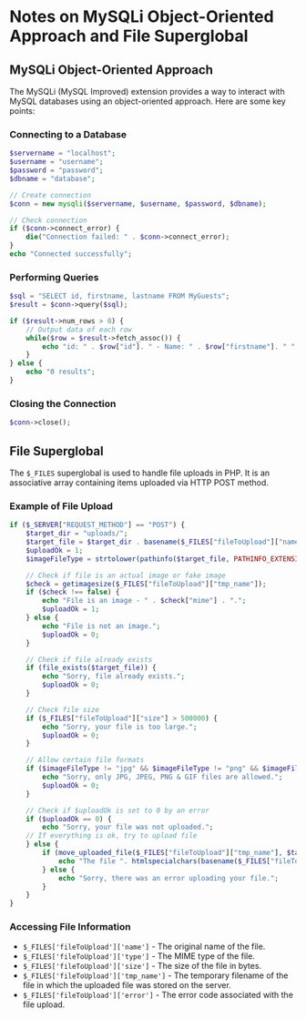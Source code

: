 # Notes on MySQLi Object-Oriented Approach and File Superglobal

## MySQLi Object-Oriented Approach

The MySQLi (MySQL Improved) extension provides a way to interact with MySQL databases using an object-oriented approach. Here are some key points:

### Connecting to a Database
```php
$servername = "localhost";
$username = "username";
$password = "password";
$dbname = "database";

// Create connection
$conn = new mysqli($servername, $username, $password, $dbname);

// Check connection
if ($conn->connect_error) {
    die("Connection failed: " . $conn->connect_error);
}
echo "Connected successfully";
```

### Performing Queries
```php
$sql = "SELECT id, firstname, lastname FROM MyGuests";
$result = $conn->query($sql);

if ($result->num_rows > 0) {
    // Output data of each row
    while($row = $result->fetch_assoc()) {
        echo "id: " . $row["id"]. " - Name: " . $row["firstname"]. " " . $row["lastname"]. "<br>";
    }
} else {
    echo "0 results";
}
```

### Closing the Connection
```php
$conn->close();
```

## File Superglobal

The `$_FILES` superglobal is used to handle file uploads in PHP. It is an associative array containing items uploaded via HTTP POST method.

### Example of File Upload
```php
if ($_SERVER["REQUEST_METHOD"] == "POST") {
    $target_dir = "uploads/";
    $target_file = $target_dir . basename($_FILES["fileToUpload"]["name"]);
    $uploadOk = 1;
    $imageFileType = strtolower(pathinfo($target_file, PATHINFO_EXTENSION));

    // Check if file is an actual image or fake image
    $check = getimagesize($_FILES["fileToUpload"]["tmp_name"]);
    if ($check !== false) {
        echo "File is an image - " . $check["mime"] . ".";
        $uploadOk = 1;
    } else {
        echo "File is not an image.";
        $uploadOk = 0;
    }

    // Check if file already exists
    if (file_exists($target_file)) {
        echo "Sorry, file already exists.";
        $uploadOk = 0;
    }

    // Check file size
    if ($_FILES["fileToUpload"]["size"] > 500000) {
        echo "Sorry, your file is too large.";
        $uploadOk = 0;
    }

    // Allow certain file formats
    if ($imageFileType != "jpg" && $imageFileType != "png" && $imageFileType != "jpeg" && $imageFileType != "gif") {
        echo "Sorry, only JPG, JPEG, PNG & GIF files are allowed.";
        $uploadOk = 0;
    }

    // Check if $uploadOk is set to 0 by an error
    if ($uploadOk == 0) {
        echo "Sorry, your file was not uploaded.";
    // If everything is ok, try to upload file
    } else {
        if (move_uploaded_file($_FILES["fileToUpload"]["tmp_name"], $target_file)) {
            echo "The file ". htmlspecialchars(basename($_FILES["fileToUpload"]["name"])). " has been uploaded.";
        } else {
            echo "Sorry, there was an error uploading your file.";
        }
    }
}
```

### Accessing File Information
- `$_FILES['fileToUpload']['name']` - The original name of the file.
- `$_FILES['fileToUpload']['type']` - The MIME type of the file.
- `$_FILES['fileToUpload']['size']` - The size of the file in bytes.
- `$_FILES['fileToUpload']['tmp_name']` - The temporary filename of the file in which the uploaded file was stored on the server.
- `$_FILES['fileToUpload']['error']` - The error code associated with the file upload.
